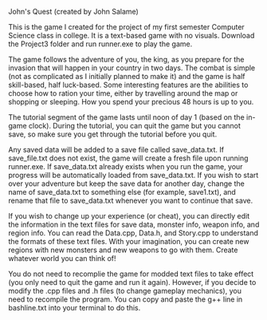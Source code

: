 John's Quest
(created by John Salame)

This is the game I created for the project of my first semester Computer Science class in college. It is a text-based game with no visuals. Download the Project3 folder and run runner.exe to play the game.

The game follows the adventure of you, the king, as you prepare for the invasion that will happen in your country in two days. The combat is simple (not as complicated as I initially planned to make it) and the game is half skill-based, half luck-based. Some interesting features are the abilities to choose how to ration your time, either by travelling around the map or shopping or sleeping. How you spend your precious 48 hours is up to you.

The tutorial segment of the game lasts until noon of day 1 (based on the in-game clock). During the tutorial, you can quit the game but you cannot save, so make sure you get through the tutorial before you quit.

Any saved data will be added to a save file called save_data.txt. If save_file.txt does not exist, the game will create a fresh file upon running runner.exe. If save_data.txt already exists when you run the game, your progress will be automatically loaded from save_data.txt. If you wish to start over your adventure but keep the save data for another day, change the name of save_data.txt to something else (for example, save1.txt), and rename that file to save_data.txt whenever you want to continue that save.

If you wish to change up your experience (or cheat), you can directly edit the information in the text files for save data, monster info, weapon info, and region info. You can read the Data.cpp, Data.h, and Story.cpp to understand the formats of these text files. With your imagination, you can create new regions with new monsters and new weapons to go with them. Create whatever world you can think of!

You do not need to recomplie the game for modded text files to take effect (you only need to quit the game and run it again). However, if you decide to modify the .cpp files and .h files (to change gameplay mechanics), you need to recompile the program. You can copy and paste the g++ line in bashline.txt into your terminal to do this.
